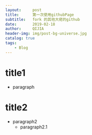 ```yaml
---
layout:     post
title:      第一次使用githubPage
subtitle:   fork 的其他大佬的github
date:       2019-02-18
author:     QIJIA
header-img: img/post-bg-universe.jpg
catalog: true
tags:
    - Blog
---
```


# title1

- paragraph

# title2
- paragraph2
  - paragraph2.1